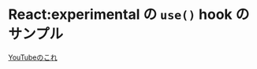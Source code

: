 React:experimental の `use()` hook のサンプル
===

[YouTubeのこれ](https://www.youtube.com/watch?v=zdNF9FJWJ8o)
